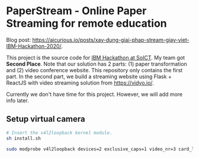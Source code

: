 # PaperStream - Online Paper Streaming for remote education

Blog post: <https://aicurious.io/posts/xay-dung-giai-phap-stream-giay-viet-IBM-Hackathon-2020/>.

This project is the source code for [IBM Hackathon at SoICT](https://www.facebook.com/events/733476740727552/). My team got **Second Place**. Note that our solution has 2 parts: (1) paper transformation and (2) video conference website. This repository only contains the first part. In the second part, we build a streaming website using Flask + ReactJS with video streaming solution from <https://vidyo.io/>.

Currently we don't have time for this project. However, we will add more info later.

## Setup virtual camera

```bash
# Insert the v4l2loopback kernel module.
sh install.sh

sudo modprobe v4l2loopback devices=2 exclusive_caps=1 video_nr=3 card_label="PaperStreamCam" # will create two fake webcam devices
```

